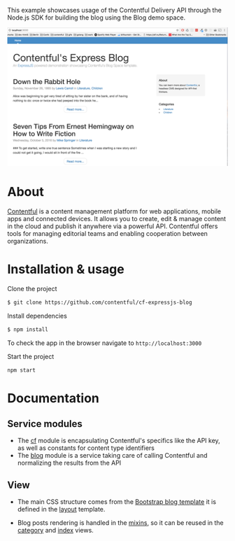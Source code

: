 This example showcases usage of the Contentful Delivery API through the Node.js SDK for building the blog using the Blog demo space.

![screenshot](./screenshot.png)

# About

[Contentful](https://www.contentful.com) is a content management platform for web applications, mobile apps and connected devices. It allows you to create, edit & manage content in the cloud and publish it anywhere via a powerful API. Contentful offers tools for managing editorial teams and enabling cooperation between organizations.

# Installation & usage

Clone the project 

```sh
$ git clone https://github.com/contentful/cf-expressjs-blog
```

Install dependencies

```sh
$ npm install
```

To check the app in the browser navigate to `http://localhost:3000`

Start the project

```sh
npm start
```
# Documentation

## Service modules
* The [cf](services/cf.js) module is encapsulating Contentful's specifics like the API key, as well as constants for content type identifiers
* The [blog](services/blog.js) module is a service taking care of calling Contentful and normalizing the results from the API

## View
* The main CSS structure comes from the [Bootstrap blog template](http://getbootstrap.com/examples/blog/) it is defined in the [layout](views/layout.jade) template.

* Blog posts rendering is handled in the [mixins](views/mixins.jade), so it can be reused in the [category](views/category.jade) and [index](views/index.jade) views.
